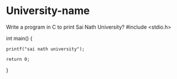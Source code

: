 # University-name
Write a program in C to print Sai Nath University?
#include <stdio.h>

int main() {
    
    printf("sai nath university");

    return 0;
}
